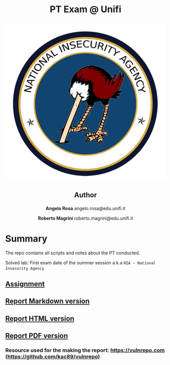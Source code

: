 # <p style="text-align:center;">PT Exam @ Unifi</p>
![img](media/imgs/nia.jpg)

## <p style="text-align:center;">Author</p>
<p style="text-align:center;"><b>Angelo Rosa</b> angelo.rosa@edu.unifi.it</p>
<p style="text-align:center;"><b>Roberto Magrini</b> roberto.magrini@edu.unifi.it</p>

# Summary 

The repo contains all scripts and notes about the PT conducted.

Solved lab: First exam date of the summer session a.k.a `NIA ~ National Insecurity Agency`

##  [Assignment](Assignment%20June%202025.pdf) 
##  [Report Markdown version](report.md)
##  [Report HTML version](report.html)
##  [Report PDF version](report.pdf)
### Resource used for the making the report: https://vulnrepo.com (https://github.com/kac89/vulnrepo)